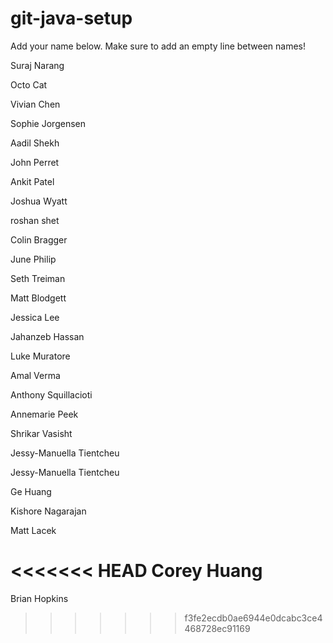 # git-java-setup

Add your name below. Make sure to add an empty line between names!

Suraj Narang

Octo Cat

Vivian Chen

Sophie Jorgensen

Aadil Shekh

John Perret

Ankit Patel

Joshua Wyatt

roshan shet

Colin Bragger

June Philip

Seth Treiman

Matt Blodgett

Jessica Lee

Jahanzeb Hassan

Luke Muratore

Amal Verma

Anthony Squillacioti

Annemarie Peek

Shrikar Vasisht

Jessy-Manuella Tientcheu

Jessy-Manuella Tientcheu

Ge Huang

Kishore Nagarajan

Matt Lacek

<<<<<<< HEAD
Corey Huang
=======
Brian Hopkins

>>>>>>> f3fe2ecdb0ae6944e0dcabc3ce4468728ec91169
